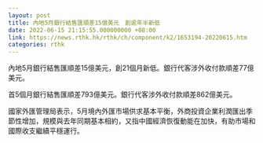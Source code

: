 ```yaml
---
layout: post
title: 內地5月銀行結售匯順差15億美元　創逾年半新低
date: 2022-06-15 21:15:55.000000000 +08:00
link: https://news.rthk.hk/rthk/ch/component/k2/1653194-20220615.htm
categories: rthk
---
```


內地5月銀行結售匯順差15億美元，創21個月新低。銀行代客涉外收付款順差77億美元。

首5個月銀行結售匯順差793億美元。銀行代客涉外收付款順差862億美元。

國家外匯管理局表示，5月境內外匯市場供求基本平衡，外商投資企業利潤匯出季節性增加，規模與去年同期基本相約，又指中國經濟恢復動能在加快，有助市場和國際收支繼續平穩運行。
